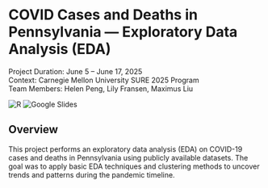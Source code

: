 # COVID Cases and Deaths in Pennsylvania — Exploratory Data Analysis (EDA)
Project Duration: June 5 – June 17, 2025 \
Context: Carnegie Mellon University SURE 2025 Program \
Team Members: Helen Peng, Lily Fransen, Maximus Liu 

![R](https://img.shields.io/badge/code-R-1f425f.svg)
![Google Slides](https://img.shields.io/badge/presentation-Google%20Slides-4285F4.svg)

## Overview
This project performs an exploratory data analysis (EDA) on COVID-19 cases and deaths in Pennsylvania using publicly available datasets. The goal was to apply basic EDA techniques and clustering methods to uncover trends and patterns during the pandemic timeline.
